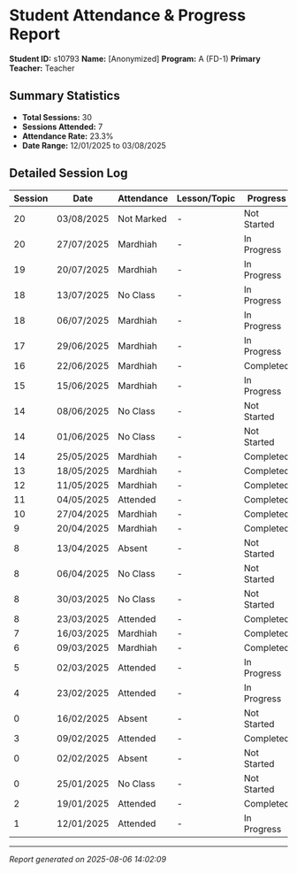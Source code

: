 # Student Attendance & Progress Report

**Student ID:** s10793
**Name:** [Anonymized]
**Program:** A (FD-1)
**Primary Teacher:** Teacher

## Summary Statistics
- **Total Sessions:** 30
- **Sessions Attended:** 7
- **Attendance Rate:** 23.3%
- **Date Range:** 12/01/2025 to 03/08/2025

## Detailed Session Log

| Session | Date | Attendance | Lesson/Topic | Progress |
|---------|------|------------|--------------|----------|
| 20 | 03/08/2025 | Not Marked | - | Not Started |
| 20 | 27/07/2025 | Mardhiah | - | In Progress |
| 19 | 20/07/2025 | Mardhiah | - | In Progress |
| 18 | 13/07/2025 | No Class | - | In Progress |
| 18 | 06/07/2025 | Mardhiah | - | In Progress |
| 17 | 29/06/2025 | Mardhiah | - | In Progress |
| 16 | 22/06/2025 | Mardhiah | - | Completed |
| 15 | 15/06/2025 | Mardhiah | - | In Progress |
| 14 | 08/06/2025 | No Class | - | Not Started |
| 14 | 01/06/2025 | No Class | - | Not Started |
| 14 | 25/05/2025 | Mardhiah | - | Completed |
| 13 | 18/05/2025 | Mardhiah | - | Completed |
| 12 | 11/05/2025 | Mardhiah | - | Completed |
| 11 | 04/05/2025 | Attended | - | Completed |
| 10 | 27/04/2025 | Mardhiah | - | Completed |
| 9 | 20/04/2025 | Mardhiah | - | Completed |
| 8 | 13/04/2025 | Absent | - | Not Started |
| 8 | 06/04/2025 | No Class | - | Not Started |
| 8 | 30/03/2025 | No Class | - | Not Started |
| 8 | 23/03/2025 | Attended | - | Completed |
| 7 | 16/03/2025 | Mardhiah | - | Completed |
| 6 | 09/03/2025 | Mardhiah | - | Completed |
| 5 | 02/03/2025 | Attended | - | In Progress |
| 4 | 23/02/2025 | Attended | - | In Progress |
| 0 | 16/02/2025 | Absent | - | Not Started |
| 3 | 09/02/2025 | Attended | - | Completed |
| 0 | 02/02/2025 | Absent | - | Not Started |
| 0 | 25/01/2025 | No Class | - | Not Started |
| 2 | 19/01/2025 | Attended | - | Completed |
| 1 | 12/01/2025 | Attended | - | In Progress |

---
*Report generated on 2025-08-06 14:02:09*